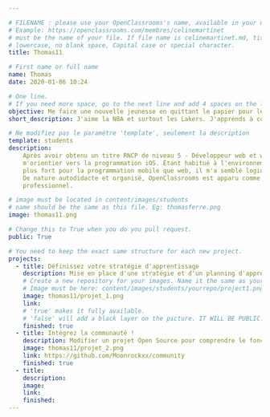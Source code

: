 ```yaml
---

# FILENAME : please use your OpenClassrooms's name, available in your url.
# Example: https://openclassrooms.com/membres/celinemartinet
# must be the name of your file. If file name is celinemartinet.md, title is celinemartinet.
# lowercase, no blank space, Capital case or special character.
title: Thomas11 

# First name or full name
name: Thomas
date: 2020-01-06 10:24

# One line.
# If you need more space, go to the next line and add 4 spaces on the left, as in 'description'.
objective: Me faire une nouvelle jeunesse en quittant le papier pour le digital.
short_description: J'aime la NBA et surtout les Lakers. J'apprends à coder en Swift pour devenir Développeur iOS.

# Ne modifiez pas le paramètre 'template', seulement la description
template: students
description:
    Après avoir obtenu un titre RNCP de niveau 5 - Développeur web et web mobile avec Simplon.co j'ai décidé de
    m'orientier vers la programmation iOS. Étant habitué à l'environnement apple depuis longtemps et ayant un atrait 
    plus fort pour la programmation mobile que web, il m'a semblé logique de poursuivre mes études dans cette voie là.
    De nature autodidacte et organisé, OpenClassrooms est apparu comme la meilleure option pour faire aboutir mon projet
    professionnel.

# image must be located in content/images/students
# name should be the same as this file. Eg: thomasferre.png
image: thomas11.png

# Change this to True when you do you pull request.
public: True

# You need to keep the exact same structure for each new project.
projects:
  - title: Définissez votre stratégie d'apprentissage
    description: Mise en place d'une stratégie et d'un planning d'apprentissage
    # Create a new repository for your images. Name it the same as your nickname and profile picture.
    # Image must be here: content/images/students/yourrepo/project1.png
    image: thomas11/projet_1.png
    link: 
    # 'true' makes it fully available.
    # 'false' will add a black layer on the picture. IT WILL BE PUBLIC!
    finished: true
  - title: Intégrez la communauté !
    description: Modifier un projet Open Source pour comprendre le fonctionnement de Git, de Github et des pull requests. 
    image: thomas11/projet_2.png
    link: https://github.com/Moonrockxx/community
    finished: true
  - title: 
    description: 
    image: 
    link: 
    finished: 
---
```

